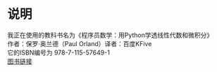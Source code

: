 # 说明  
我正在使用的教科书名为《程序员数学：用Python学透线性代数和微积分》  
作者：保罗·奥兰德（Paul Orland）译者：百度KFive  
它的ISBN编号为 978-7-115-57649-1  
[图书链接](https://www.ituring.com.cn/book/2864)
